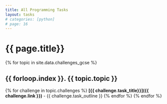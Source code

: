 ```yaml
---
title: All Programming Tasks
layout: tasks
# categories: [python]
# page: 16
---
```


# {{ page.title}}
{% for topic in site.data.challenges_gcse %}
## {{ forloop.index }}. {{ topic.topic }}
{% for challenge in topic.challenges %}
**[{{ challenge.task_title}}]({{ challenge.link }})** - {{ challenge.task_outline }}
{% endfor %}
{% endfor %}
            
